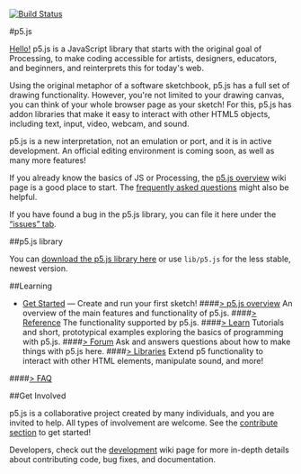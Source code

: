 [![Build Status](https://travis-ci.org/lmccart/p5.js.svg?branch=master)](https://travis-ci.org/lmccart/p5.js)

#p5.js

[Hello!](http://hello.p5js.org/) p5.js is a JavaScript library that starts with the original goal of Processing, to make coding accessible for artists, designers, educators, and beginners, and reinterprets this for today's web.

Using the original metaphor of a software sketchbook, p5.js has a full set of drawing functionality. However, you're not limited to your drawing canvas, you can think of your whole browser page as your sketch! For this, p5.js has addon libraries that make it easy to interact with other HTML5 objects, including text, input, video, webcam, and sound.

p5.js is a new interpretation, not an emulation or port, and it is in active development. An official editing environment is coming soon, as well as many more features!

If you already know the basics of JS or Processing, the [p5.js overview](https://github.com/lmccart/p5.js/wiki/p5.js-overview) wiki page is a good place to start. The [frequently asked questions](https://github.com/lmccart/p5.js/wiki/Frequently-Asked-Questions) might also be helpful.

If you have found a bug in the p5.js library, you can file it here under the [“issues” tab](https://github.com/lmccart/p5.js/issues). 

##p5.js library

You can [download the p5.js library here](http://p5js.org/download) or use `lib/p5.js` for the less stable, newest version.

##Learning

* [Get Started](http://p5js.org/get-started) — Create and run your first sketch!
####[> p5.js overview](https://github.com/lmccart/p5.js/wiki/p5.js-overview)
An overview of the main features and functionality of p5.js.
####[> Reference](http://p5js.org/reference)
The functionality supported by p5.js.
####[> Learn](http://p5js.org/learn)
Tutorials and short, prototypical examples exploring the basics of programming with p5.js.
####[> Forum](http://forum.processing.org/two/)
Ask and answers questions about how to make things with p5.js here.
####[> Libraries](http://p5js.org/libraries)
Extend p5 functionality to interact with other HTML elements, manipulate sound, and more!


####[> FAQ](https://github.com/lmccart/p5.js/wiki/Frequently-Asked-Questions)

##Get Involved

p5.js is a collaborative project created by many individuals, and you are invited to help. All types of involvement are welcome. See the [contribute section](http://p5js.org/contribute) to get started!

Developers, check out the [development](https://github.com/lmccart/p5.js/wiki/Development) wiki page for more in-depth details about contributing code, bug fixes, and documentation.



